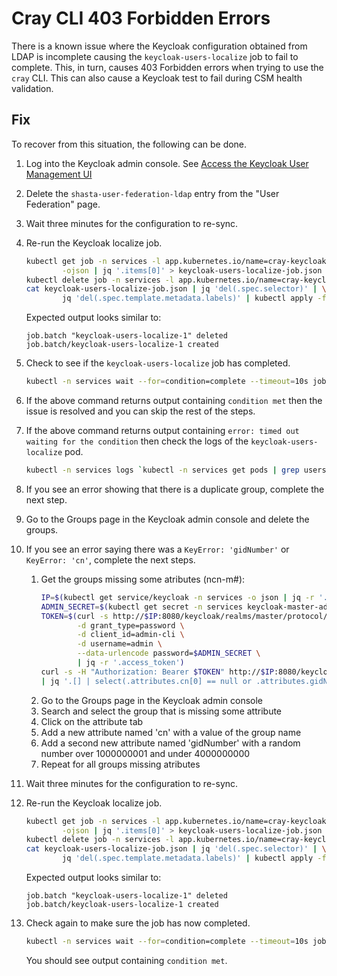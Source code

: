 # Cray CLI 403 Forbidden Errors

There is a known issue where the Keycloak configuration obtained from LDAP is incomplete causing the `keycloak-users-localize` job to fail to complete.
This, in turn, causes 403 Forbidden errors when trying to use the `cray` CLI.
This can also cause a Keycloak test to fail during CSM health validation.

## Fix

To recover from this situation, the following can be done.

1. Log into the Keycloak admin console. See [Access the Keycloak User Management UI](../../operations/security_and_authentication/Access_the_Keycloak_User_Management_UI.md)
1. Delete the `shasta-user-federation-ldap` entry from the "User Federation" page.
1. Wait three minutes for the configuration to re-sync.
1. Re-run the Keycloak localize job.

   ```bash
   kubectl get job -n services -l app.kubernetes.io/name=cray-keycloak-users-localize \
           -ojson | jq '.items[0]' > keycloak-users-localize-job.json
   kubectl delete job -n services -l app.kubernetes.io/name=cray-keycloak-users-localize
   cat keycloak-users-localize-job.json | jq 'del(.spec.selector)' | \
           jq 'del(.spec.template.metadata.labels)' | kubectl apply -f -
   ```

   Expected output looks similar to:

   ```text
   job.batch "keycloak-users-localize-1" deleted
   job.batch/keycloak-users-localize-1 created
   ```

1. Check to see if the `keycloak-users-localize` job has completed.

   ```bash
   kubectl -n services wait --for=condition=complete --timeout=10s job/`kubectl -n services get jobs | grep users-localize | awk '{print $1}'`
   ```

1. If the above command returns output containing `condition met` then the issue is resolved and you can skip the rest of the steps.
1. If the above command returns output containing `error: timed out waiting for the condition` then check the logs of the `keycloak-users-localize` pod.

   ```bash
   kubectl -n services logs `kubectl -n services get pods | grep users-localize | awk '{print $1}'` keycloak-localize
   ```

1. If you see an error showing that there is a duplicate group, complete the next step.
1. Go to the Groups page in the Keycloak admin console and delete the groups.
1. If you see an error saying there was a `KeyError: 'gidNumber'` or `KeyError: 'cn'`, complete the next steps.
    1. Get the groups missing some atributes (ncn-m#):
       ```bash
       IP=$(kubectl get service/keycloak -n services -o json | jq -r '.spec.clusterIP')
       ADMIN_SECRET=$(kubectl get secret -n services keycloak-master-admin-auth --template={{.data.password}} | base64 -d)
       TOKEN=$(curl -s http://$IP:8080/keycloak/realms/master/protocol/openid-connect/token \
               -d grant_type=password \
               -d client_id=admin-cli \
               -d username=admin \
               --data-urlencode password=$ADMIN_SECRET \
               | jq -r '.access_token')
       curl -s -H "Authorization: Bearer $TOKEN" http://$IP:8080/keycloak/admin/realms/shasta/groups?briefRepresentation=false \
       | jq '.[] | select(.attributes.cn[0] == null or .attributes.gidNumber[0] == null)'
       ```
    1. Go to the Groups page in the Keycloak admin console
    1. Search and select the group that is missing some attribute
    1. Click on the attribute tab
    1. Add a new attribute named 'cn' with a value of the group name
    1. Add a second new attribute named 'gidNumber' with a random number over 1000000001 and under 4000000000
    1. Repeat for all groups missing atributes
1. Wait three minutes for the configuration to re-sync.
1. Re-run the Keycloak localize job.

   ```bash
   kubectl get job -n services -l app.kubernetes.io/name=cray-keycloak-users-localize \
           -ojson | jq '.items[0]' > keycloak-users-localize-job.json
   kubectl delete job -n services -l app.kubernetes.io/name=cray-keycloak-users-localize
   cat keycloak-users-localize-job.json | jq 'del(.spec.selector)' | \
           jq 'del(.spec.template.metadata.labels)' | kubectl apply -f -
   ```

   Expected output looks similar to:

   ```text
   job.batch "keycloak-users-localize-1" deleted
   job.batch/keycloak-users-localize-1 created
   ```

1. Check again to make sure the job has now completed.

   ```bash
   kubectl -n services wait --for=condition=complete --timeout=10s job/`kubectl -n services get jobs | grep users-localize | awk '{print $1}'`
   ```

   You should see output containing `condition met`.
